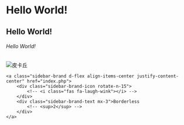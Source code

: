 # Hello World!
## Hello World!
###### Hello World!
![皮卡丘](https://i.imgur.com/BLzDiei.png "皮卡丘")
```
<a class="sidebar-brand d-flex align-items-center justify-content-center" href="index.php">
    <div class="sidebar-brand-icon rotate-n-15">
        <!-- <i class="fas fa-laugh-wink"></i> -->
    </div>
    <div class="sidebar-brand-text mx-3">Borderless
        <!-- <sup>2</sup> -->
    </div>
</a>
```
